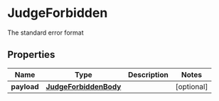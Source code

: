 

# JudgeForbidden

The standard error format

## Properties

Name | Type | Description | Notes
------------ | ------------- | ------------- | -------------
**payload** | [**JudgeForbiddenBody**](JudgeForbiddenBody.md) |  |  [optional]



